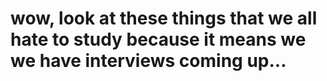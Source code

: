 # wow, look at these things that we all hate to study because it means we we have interviews coming up...